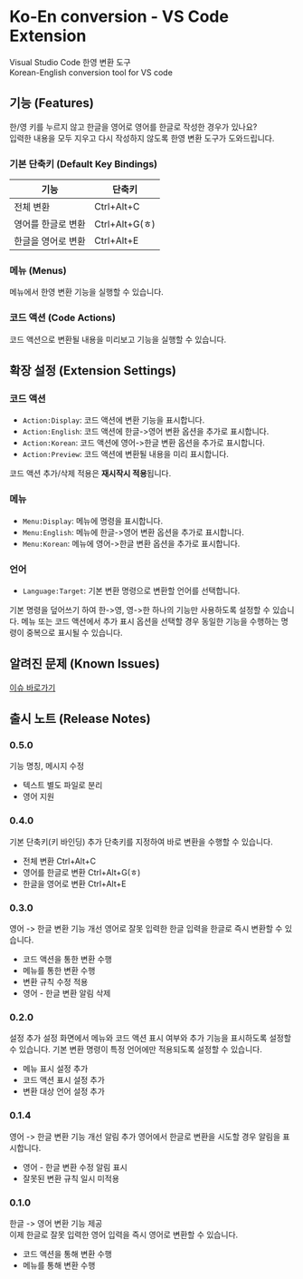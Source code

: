 # Ko-En conversion - VS Code Extension

Visual Studio Code 한영 변환 도구  
Korean-English conversion tool for VS code

## 기능 (Features)

한/영 키를 누르지 않고 한글을 영어로 영어를 한글로 작성한 경우가 있나요?  
입력한 내용을 모두 지우고 다시 작성하지 않도록 한영 변환 도구가 도와드립니다.  

### 기본 단축키 (Default Key Bindings)

| 기능 | 단축키 |
|---|---|
| 전체 변환 | Ctrl+Alt+C |
| 영어를 한글로 변환 | Ctrl+Alt+G(ㅎ) |
| 한글을 영어로 변환 | Ctrl+Alt+E |

### 메뉴 (Menus)

메뉴에서 한영 변환 기능을 실행할 수 있습니다.

### 코드 액션 (Code Actions)

코드 액션으로 변환될 내용을 미리보고 기능을 실행할 수 있습니다.

## 확장 설정 (Extension Settings)

### 코드 액션

- `Action:Display`: 코드 액션에 변환 기능을 표시합니다.
- `Action:English`: 코드 액션에 한글->영어 변환 옵션을 추가로 표시합니다.
- `Action:Korean`: 코드 액션에 영어->한글 변환 옵션을 추가로 표시합니다.
- `Action:Preview`: 코드 액션에 변환될 내용을 미리 표시합니다. 

코드 액션 추가/삭제 적용은 **재시작시 적용**됩니다.

### 메뉴

- `Menu:Display`: 메뉴에 명령을 표시합니다.
- `Menu:English`: 메뉴에 한글->영어 변환 옵션을 추가로 표시합니다.
- `Menu:Korean`: 메뉴에 영어->한글 변환 옵션을 추가로 표시합니다.

### 언어

- `Language:Target`: 기본 변환 명령으로 변환할 언어를 선택합니다.  

기본 명령을 덮어쓰기 하여 한->영, 영->한 하나의 기능만 사용하도록 설정할 수 있습니다. 메뉴 또는 코드 액션에서 추가 표시 옵션을 선택할 경우 동일한 기능을 수행하는 명령이 중복으로 표시될 수 있습니다.


## 알려진 문제 (Known Issues)

[이슈 바로가기](https://github.com/LeeSeungYun1020/vscode-ko-en-conversion/issues)

## 출시 노트 (Release Notes)

### 0.5.0
기능 명칭, 메시지 수정
- 텍스트 별도 파일로 분리
- 영어 지원


### 0.4.0
기본 단축키(키 바인딩) 추가
단축키를 지정하여 바로 변환을 수행할 수 있습니다.
- 전체 변환 Ctrl+Alt+C
- 영어를 한글로 변환 Ctrl+Alt+G(ㅎ)
- 한글을 영어로 변환 Ctrl+Alt+E

### 0.3.0

영어 -> 한글 변환 기능 개선
영어로 잘못 입력한 한글 입력을 한글로 즉시 변환할 수 있습니다.
- 코드 액션을 통한 변환 수행
- 메뉴를 통한 변환 수행
- 변환 규칙 수정 적용
- 영어 - 한글 변환 알림 삭제

### 0.2.0

설정 추가
설정 화면에서 메뉴와 코드 액션 표시 여부와 추가 기능을 표시하도록 설정할 수 있습니다. 기본 변환 명령이 특정 언어에만 적용되도록 설정할 수 있습니다.
- 메뉴 표시 설정 추가
- 코드 액션 표시 설정 추가
- 변환 대상 언어 설정 추가

### 0.1.4

영어 -> 한글 변환 기능 개선 알림 추가
영어에서 한글로 변환을 시도할 경우 알림을 표시합니다.
- 영어 - 한글 변환 수정 알림 표시
- 잘못된 변환 규칙 일시 미적용

### 0.1.0

한글 -> 영어 변환 기능 제공  
이제 한글로 잘못 입력한 영어 입력을 즉시 영어로 변환할 수 있습니다.
- 코드 액션을 통해 변환 수행
- 메뉴를 통해 변환 수행

